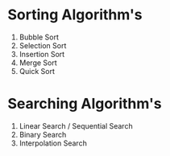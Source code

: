# Sorting Algorithm's

1. Bubble Sort
2. Selection Sort
3. Insertion Sort
4. Merge Sort
5. Quick Sort 

# Searching Algorithm's

1. Linear Search / Sequential Search
2. Binary Search
3. Interpolation Search
 
